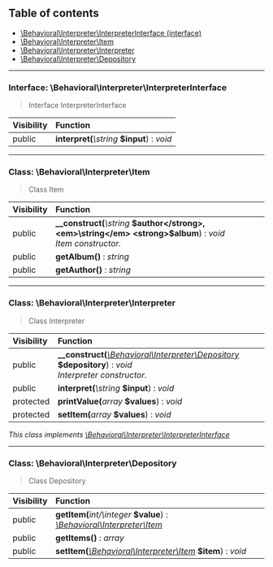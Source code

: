 ## Table of contents

- [\Behavioral\Interpreter\InterpreterInterface (interface)](#interface-behavioralinterpreterinterpreterinterface)
- [\Behavioral\Interpreter\Item](#class-behavioralinterpreteritem)
- [\Behavioral\Interpreter\Interpreter](#class-behavioralinterpreterinterpreter)
- [\Behavioral\Interpreter\Depository](#class-behavioralinterpreterdepository)

<hr />

### Interface: \Behavioral\Interpreter\InterpreterInterface

> Interface InterpreterInterface

| Visibility | Function |
|:-----------|:---------|
| public | <strong>interpret(</strong><em>\string</em> <strong>$input</strong>)</strong> : <em>void</em> |

<hr />

### Class: \Behavioral\Interpreter\Item

> Class Item

| Visibility | Function |
|:-----------|:---------|
| public | <strong>__construct(</strong><em>\string</em> <strong>$author</strong>, <em>\string</em> <strong>$album</strong>)</strong> : <em>void</em><br /><em>Item constructor.</em> |
| public | <strong>getAlbum()</strong> : <em>string</em> |
| public | <strong>getAuthor()</strong> : <em>string</em> |

<hr />

### Class: \Behavioral\Interpreter\Interpreter

> Class Interpreter

| Visibility | Function |
|:-----------|:---------|
| public | <strong>__construct(</strong><em>[\Behavioral\Interpreter\Depository](#class-behavioralinterpreterdepository)</em> <strong>$depository</strong>)</strong> : <em>void</em><br /><em>Interpreter constructor.</em> |
| public | <strong>interpret(</strong><em>\string</em> <strong>$input</strong>)</strong> : <em>void</em> |
| protected | <strong>printValue(</strong><em>array</em> <strong>$values</strong>)</strong> : <em>void</em> |
| protected | <strong>setItem(</strong><em>array</em> <strong>$values</strong>)</strong> : <em>void</em> |

*This class implements [\Behavioral\Interpreter\InterpreterInterface](#interface-behavioralinterpreterinterpreterinterface)*

<hr />

### Class: \Behavioral\Interpreter\Depository

> Class Depository

| Visibility | Function |
|:-----------|:---------|
| public | <strong>getItem(</strong><em>int/\integer</em> <strong>$value</strong>)</strong> : <em>[\Behavioral\Interpreter\Item](#class-behavioralinterpreteritem)</em> |
| public | <strong>getItems()</strong> : <em>array</em> |
| public | <strong>setItem(</strong><em>[\Behavioral\Interpreter\Item](#class-behavioralinterpreteritem)</em> <strong>$item</strong>)</strong> : <em>void</em> |

